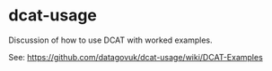 dcat-usage
==========

Discussion of how to use DCAT with worked examples.

See: https://github.com/datagovuk/dcat-usage/wiki/DCAT-Examples
